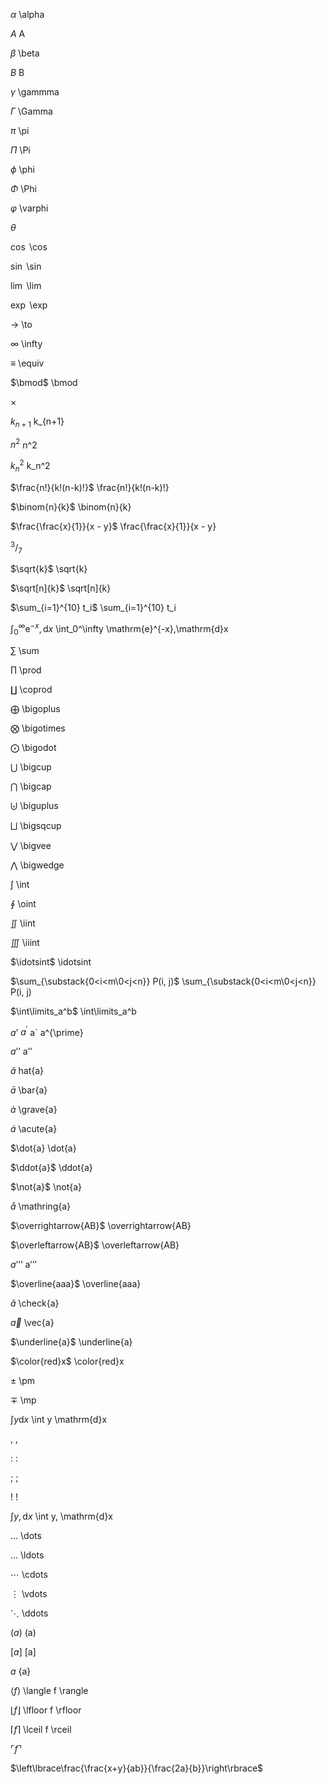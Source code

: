 $\alpha$	\alpha

$A$	A

$\beta$	\beta

$B$	B

$\gamma$	\gammma

$\Gamma$	\Gamma

$\pi$	\pi

$\Pi$	\Pi

$\phi$	\phi

$\Phi$	\Phi

$\varphi$	\varphi

$\theta$

$\cos$	\cos

$\sin$	\sin

$\lim$	\lim

$\exp$	\exp

$\to$	\to

$\infty$	\infty

$\equiv$	\equiv

$\bmod$	\bmod

$\times$

$k_{n+1}$	k_{n+1}

$n^2$	n^2

$k_n^2$	k_n^2

$\frac{n!}{k!(n-k)!}$	\frac{n!}{k!(n-k)!}

$\binom{n}{k}$	\binom{n}{k}

$\frac{\frac{x}{1}}{x - y}$	\frac{\frac{x}{1}}{x - y}

$^3/_7$

$\sqrt{k}$	\sqrt{k}

$\sqrt[n]{k}$	\sqrt[n]{k}

$\sum_{i=1}^{10} t_i$	\sum_{i=1}^{10} t_i

$\int_0^\infty \mathrm{e}^{-x},\mathrm{d}x$	\int_0^\infty \mathrm{e}^{-x},\mathrm{d}x

$\sum$	\sum

$\prod$	\prod

$\coprod$	\coprod

$\bigoplus$	\bigoplus

$\bigotimes$	\bigotimes

$\bigodot$	\bigodot

$\bigcup$	\bigcup

$\bigcap$	\bigcap

$\biguplus$	\biguplus

$\bigsqcup$	\bigsqcup

$\bigvee$	\bigvee

$\bigwedge$	\bigwedge

$\int$	\int

$\oint$	\oint

$\iint$	\iint

$\iiint$	\iiint

$\idotsint$	\idotsint

$\sum_{\substack{0<i<m\0<j<n}} P(i, j)$	\sum_{\substack{0<i<m\0<j<n}} P(i, j)

$\int\limits_a^b$	\int\limits_a^b

$a’$ $a^{\prime}$	a` a^{\prime}

$a’’$	a’’

$\hat{a}$	hat{a}

$\bar{a}$	\bar{a}

$\grave{a}$	\grave{a}

$\acute{a}$	\acute{a}

$\dot{a}	\dot{a}

$\ddot{a}$	\ddot{a}

$\not{a}$	\not{a}

$\mathring{a}$	\mathring{a}

$\overrightarrow{AB}$	\overrightarrow{AB}

$\overleftarrow{AB}$	\overleftarrow{AB}

$a’’’$	a’’’

$\overline{aaa}$	\overline{aaa}

$\check{a}$	\check{a}

$\vec{a}$	\vec{a}

$\underline{a}$	\underline{a}

$\color{red}x$	\color{red}x

$\pm$	\pm

$\mp$	\mp

$\int y \mathrm{d}x$	\int y \mathrm{d}x

$,$	,

$:$	:

$;$	;

$!$	!

$\int y, \mathrm{d}x$	\int y, \mathrm{d}x

$\dots$	\dots

$\ldots$	\ldots

$\cdots$	\cdots

$\vdots$	\vdots

$\ddots$	\ddots

$(a)$	(a)

$[a]$	[a]

${a}$	{a}

$\langle f \rangle$	\langle f \rangle

$\lfloor f \rfloor$	\lfloor f \rfloor

$\lceil f \rceil$	\lceil f \rceil

$\ulcorner f \urcorner$

$\left\lbrace\frac{\frac{x+y}{ab}}{\frac{2a}{b}}\right\rbrace$
